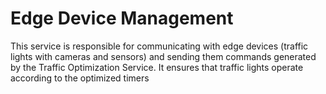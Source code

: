 # Edge Device Management
This service is responsible for communicating with edge devices (traffic lights with cameras and sensors) and sending them commands generated by the Traffic Optimization Service. It ensures that traffic lights operate according to the optimized timers